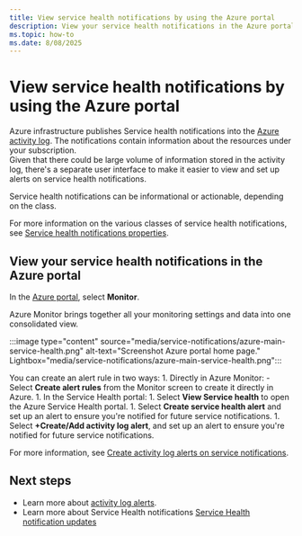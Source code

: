 ```yaml
---
title: View service health notifications by using the Azure portal
description: View your service health notifications in the Azure portal. The Azure infrastructure publishes Service health notifications into the Azure activity log.
ms.topic: how-to
ms.date: 8/08/2025
---
```


# View service health notifications by using the Azure portal

Azure infrastructure publishes Service health notifications into the [Azure activity log](../azure-monitor/essentials/platform-logs-overview.md). The notifications contain information about the resources under your subscription.<br> 
Given that there could be large volume of information stored in the activity log, there's a separate user interface to make it easier to view and set up alerts on service health notifications.

Service health notifications can be informational or actionable, depending on the class.

For more information on the various classes of service health notifications, see [Service health notifications properties](service-health-notifications-properties.md).

## View your service health notifications in the Azure portal

In the [Azure portal](https://portal.azure.com), select **Monitor**.


Azure Monitor brings together all your monitoring settings and data into one consolidated view.

:::image type="content" source="media/service-notifications/azure-main-service-health.png" alt-text="Screenshot Azure portal home page."  Lightbox="media/service-notifications/azure-main-service-health.png":::

You can create an alert rule in two ways:
    1. Directly in Azure Monitor:
        - Select **Create alert rules** from the Monitor screen to create it directly in Azure. 
    1. In the Service Health portal:
        1. Select **View Service health** to open the Azure Service Health portal.
        1. Select **Create service health alert**  and set up an alert to ensure you're notified for future service notifications. 
        1. Select **+Create/Add activity log alert**, and set up an alert to ensure you're notified for future service notifications.<br>        
 
For more information, see [Create activity log alerts on service notifications](./alerts-activity-log-service-notifications-portal.md).


## Next steps

* Learn more about [activity log alerts](/azure/azure-monitor/alerts/alerts-types).
* Learn more about Service Health notifications [Service Health notification updates](service-health-notifications-properties.md)
